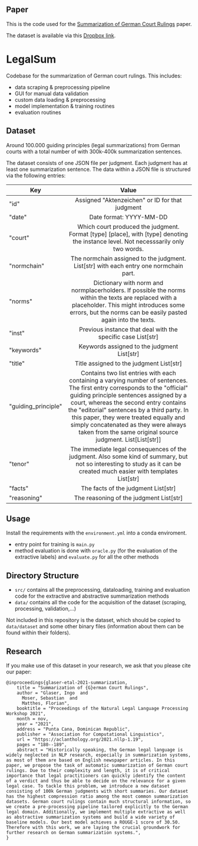## Paper
This is the code used for the [Summarization of German Court Rulings](https://aclanthology.org/2021.nllp-1.19.pdf) paper.

The dataset is available via this [Dropbox link](https://www.dropbox.com/s/23mrviv5396rdl0/LegalSum.zip?dl=0). 

# LegalSum
Codebase for the summarization of German court rulings. This includes:

* data scraping & preprocessing pipeline
* GUI for manual data validation
* custom data loading & preprocessing
* model implementation & training routines
* evaluation routines

## Dataset
Around 100.000 guiding principles (legal summarizations) from German courts with a total number of with 300k-400k summarization sentences.

The dataset consists of one JSON file per judgment. Each judgment has at least one summarization sentence. The data within a JSON file is structured via the following entries:

| Key   |      Value      |
|----------|:-------------:|
| "id" |  Assigned "Aktenzeichen" or ID for that judgment |
| "date" |    Date format: YYYY-MM-DD |
| "court" | Which court produced the judgment. Format [type] [place], with [type] denoting the instance level. Not necesssarily only two words. |
| "normchain" | The normchain assigned to the judgment. List[str] with each entry one normchain part. |
| "norms" | Dictionary with norm and normplacerholders. If possible the norms within the texts are replaced with a placeholder. This might introduces some errors, but the norms can be easily pasted again into the texts. |
| "inst" | Previous instance that deal with the specific case List[str] |
| "keywords" | Keywords assigned to the judgment List[str] |
| "title" | Title assigned to the judgment List[str] |
| "guiding_principle" | Contains two list entries with each containing a varying number of sentences. The first entry corresponds to the "official" guiding principle sentences assigned by a court, whereas the second entry contains the "editorial" sentences by a third party. In this paper, they were treated equally and simply concatenated as they were always taken from the same original source judgment. List[List[str]] |
| "tenor" | The immediate legal consequences of the judgment. Also some kind of summary, but not so interesting to study as it can be created much easier with templates List[str] |
| "facts" | The facts of the judgment List[str] |
| "reasoning" | The reasoning of the judgment List[str] |

## Usage

Install the requirements with the ```environment.yml``` into a conda enviroment. 

* entry point for training is ```main.py```
* method evaluation is done with ```oracle.py``` (for the evaluation of the extractive labels) and ```evaluate.py``` for all the other methods

## Directory Structure

* ```src/``` contains all the preprocessing, dataloading, training and evaluation code for the extractive and abstractive summarization methods
* ```data/``` contains all the code for the acquisition of the dataset (scraping, processing, validation,...)

Not included in this repository is the dataset, which should be copied to ```data/dataset``` and some other binary files (information about them can be found within their folders).

## Research

If you make use of this dataset in your research, we ask that you please cite our paper:

```
@inproceedings{glaser-etal-2021-summarization,
    title = "Summarization of {G}erman Court Rulings",
    author = "Glaser, Ingo  and
      Moser, Sebastian  and
      Matthes, Florian",
    booktitle = "Proceedings of the Natural Legal Language Processing Workshop 2021",
    month = nov,
    year = "2021",
    address = "Punta Cana, Dominican Republic",
    publisher = "Association for Computational Linguistics",
    url = "https://aclanthology.org/2021.nllp-1.19",
    pages = "180--189",
    abstract = "Historically speaking, the German legal language is widely neglected in NLP research, especially in summarization systems, as most of them are based on English newspaper articles. In this paper, we propose the task of automatic summarization of German court rulings. Due to their complexity and length, it is of critical importance that legal practitioners can quickly identify the content of a verdict and thus be able to decide on the relevance for a given legal case. To tackle this problem, we introduce a new dataset consisting of 100k German judgments with short summaries. Our dataset has the highest compression ratio among the most common summarization datasets. German court rulings contain much structural information, so we create a pre-processing pipeline tailored explicitly to the German legal domain. Additionally, we implement multiple extractive as well as abstractive summarization systems and build a wide variety of baseline models. Our best model achieves a ROUGE-1 score of 30.50. Therefore with this work, we are laying the crucial groundwork for further research on German summarization systems.",
}
```
